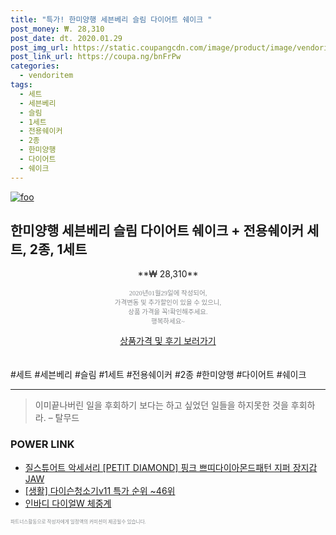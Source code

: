 ```yaml
--- 
title: "특가! 한미양행 세븐베리 슬림 다이어트 쉐이크 " 
post_money: ₩. 28,310 
post_date: dt. 2020.01.29 
post_img_url: https://static.coupangcdn.com/image/product/image/vendoritem/2019/02/15/3008232520/fb288e92-82c4-4deb-a3cb-730da89b8f38.jpg 
post_link_url: https://coupa.ng/bnFrPw 
categories: 
  - vendoritem 
tags: 
  - 세트 
  - 세븐베리 
  - 슬림 
  - 1세트 
  - 전용쉐이커 
  - 2종 
  - 한미양행 
  - 다이어트 
  - 쉐이크 
--- 
```

[![foo](https://static.coupangcdn.com/image/product/image/vendoritem/2019/02/15/3008232520/fb288e92-82c4-4deb-a3cb-730da89b8f38.jpg)](https://coupa.ng/bnFrPw) 

## 한미양행 세븐베리 슬림 다이어트 쉐이크 + 전용쉐이커 세트, 2종, 1세트 
<p style="text-align: center;">**₩ 28,310**</p> 
<p style="text-align: center;"><span style="color: #898c8f; font-family: Georgia,Times,serif; font-size: 0.75em;">2020년01월29일에 작성되어, <br>가격변동 및 추가할인이 있을 수 있으니,<br> 상품 가격을 꼭!확인해주세요.<br>행복하세요~</span> 
</p>	 
<div markdown="0" style="text-align: center;"><a href="https://coupa.ng/bnFrPw" class="btn btn--success">상품가격 및 후기 보러가기</a></div> 
<br><br> 
  #세트 #세븐베리 #슬림 #1세트 #전용쉐이커 #2종 #한미양행 #다이어트 #쉐이크 
<hr> 

> 이미끝나버린 일을 후회하기 보다는 하고 싶었던 일들을 하지못한 것을 후회하라. – 탈무드 


### POWER LINK

* <a href="https://blog.naver.com/sakai111/221784659289" target="_blank">질스튜어트 악세서리 [PETIT DIAMOND] 핑크 쁘띠다이아몬드패턴 지퍼 장지갑 JAW</a>
* <a href="https://blog.naver.com/sakai111/221784500614" target="_blank"> [생활] 다이슨청소기v11 특가 순위 ~46위</a>
* <a href="https://blog.naver.com/santokki14/221783614984" target="_blank">인바디 다이얼W 체중계</a>

<span style="color: #898c8f; font-family: Georgia,Times,serif; font-size: 0.55em;">파트너스활동으로 작성자에게 일정액의 커미션이 제공될수 있습니다.</span> 
